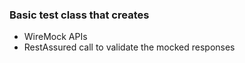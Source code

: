 ### Basic test class that creates

- WireMock APIs
- RestAssured call to validate the mocked responses
